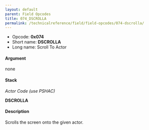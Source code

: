 ```yaml
---
layout: default
parent: Field Opcodes
title: 074_DSCROLLA
permalink: /technicalreference/field/field-opcodes/074-dscrolla/
---
```


-   Opcode: **0x074**
-   Short name: **DSCROLLA**
-   Long name: Scroll To Actor

#### Argument

none

#### Stack

  
*Actor Code (use PSHAC)*

**DSCROLLA**

#### Description

Scrolls the screen onto the given actor.
